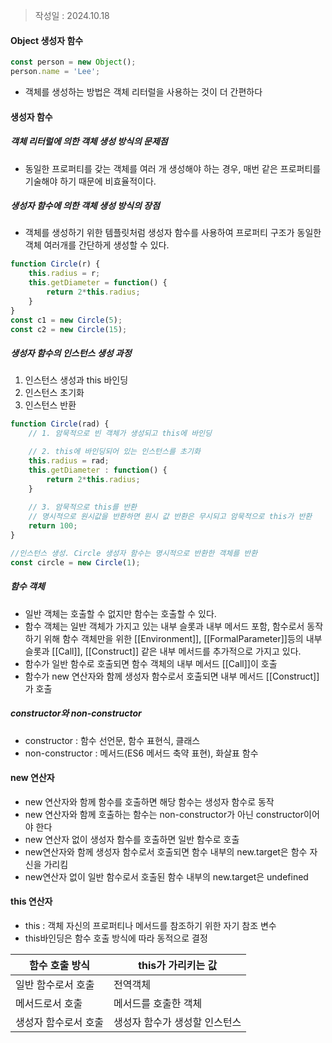 >작성일 : 2024.10.18
#### Object 생성자 함수
```js
const person = new Object();
person.name = 'Lee';
```
- 객체를 생성하는 방법은 객체 리터럴을 사용하는 것이 더 간편하다

#### 생성자 함수
##### 객체 리터럴에 의한 객체 생성 방식의 문제점
- 동일한 프로퍼티를 갖는 객체를 여러 개 생성해야 하는 경우, 매번 같은 프로퍼티를 기술해야 하기 때문에 비효율적이다.

##### 생성자 함수에 의한 객체 생성 방식의 장점
- 객체를 생성하기 위한 템플릿처럼 생성자 함수를 사용하여 프로퍼티 구조가 동일한 객체 여러개를 간단하게 생성할 수 있다.
```js
function Circle(r) {
	this.radius = r;
	this.getDiameter = function() {
		return 2*this.radius; 
	}
}
const c1 = new Circle(5);
const c2 = new Circle(15);
```

##### 생성자 함수의 인스턴스 생성 과정
1. 인스턴스 생성과 this 바인딩
2. 인스턴스 초기화
3. 인스턴스 반환
```js
function Circle(rad) {
	// 1. 암묵적으로 빈 객체가 생성되고 this에 바인딩

	// 2. this에 바인딩되어 있는 인스턴스를 초기화
	this.radius = rad;
	this.getDiameter : function() {
		return 2*this.radius;
	}
	
	// 3. 암묵적으로 this를 반환
	// 명시적으로 원시값을 반환하면 원시 값 반환은 무시되고 암묵적으로 this가 반환
	return 100;
}

//인스턴스 생성. Circle 생성자 함수는 명시적으로 반환한 객체를 반환
const circle = new Circle(1);
```

##### 함수 객체
- 일반 객체는 호출할 수 없지만 함수는 호출할 수 있다.
- 함수 객체는 일반 객체가 가지고 있는 내부 슬롯과 내부 메서드 포함, 함수로서 동작하기 위해 함수 객체만을 위한 \[[Environment]], \[[FormalParameter]]등의 내부 슬롯과 \[[Call]], \[[Construct]] 같은 내부 메서드를 추가적으로 가지고 있다.
- 함수가 일반 함수로 호출되면 함수 객체의 내부 메서드 \[[Call]]이 호출
- 함수가  new 연산자와 함께 생성자 함수로서 호출되면 내부 메서드 \[[Construct]]가 호출

##### constructor와 non-constructor
- constructor : 함수 선언문, 함수 표현식, 클래스
- non-constructor : 메서드(ES6 메서드 축약 표현), 화살표 함수

#### new 연산자
- new 연산자와 함께 함수를 호출하면 해당 함수는 생성자 함수로 동작
- new 연산자와 함께 호출하는 함수는 non-constructor가 아닌 constructor이어야 한다
- new 연산자 없이 생성자 함수를 호출하면 일반 함수로 호출
- new연산자와 함께 생성자 함수로서 호출되면 함수 내부의 new.target은 함수 자신을 가리킴
- new연산자 없이 일반 함수로서 호출된 함수 내부의 new.target은 undefined
#### this 연산자
- this : 객체 자신의 프로퍼티나 메서드를 참조하기 위한 자기 참조 변수
- this바인딩은 함수 호출 방식에 따라 동적으로 결정

| 함수 호출 방식    | this가 가리키는 값     |
| ----------- | ---------------- |
| 일반 함수로서 호출  | 전역객체             |
| 메서드로서 호출    | 메서드를 호출한 객체      |
| 생성자 함수로서 호출 | 생성자 함수가 생성할 인스턴스 |



